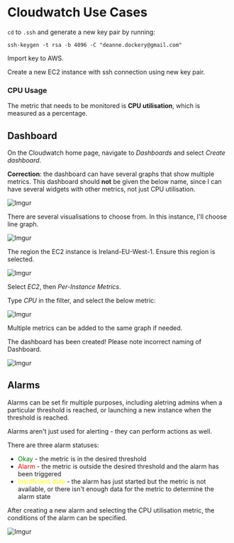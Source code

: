 # Cloudwatch Use Cases

`cd` to `.ssh` and generate a new key pair by running:

```
ssh-keygen -t rsa -b 4096 -C "deanne.dockery@gmail.com"
```

Import key to AWS.

Create a new EC2 instance with ssh connection using new key pair.



### CPU Usage

The metric that needs to be monitored is **CPU utilisation**, which is measured as a percentage.

## Dashboard

On the Cloudwatch home page, navigate to *Dashboards* and select *Create dashboard*.

**Correction**: the dashboard can have several graphs that show multiple metrics. This dashboard should **not** be given the below name, since I can have several widgets with other metrics, not just CPU utilisation.

![Imgur](https://i.imgur.com/DqMzAqw.png)

There are several visualisations to choose from. In this instance, I'll choose line graph.

![Imgur](https://i.imgur.com/gWc6gPz.png)

The region the EC2 instance is Ireland-EU-West-1. Ensure this region is selected. 

![Imgur](https://i.imgur.com/k0zpnWX.png)

Select *EC2*, then *Per-Instance Metrics*.

Type *CPU* in the filter, and select the below metric:

![Imgur](https://i.imgur.com/0WKLi61.png)

Multiple metrics can be added to the same graph if needed. 

The dashboard has been created! Please note incorrect naming of Dashboard.

![Imgur](https://i.imgur.com/qhYHOKw.png)


## Alarms

Alarms can be set fir multiple purposes, including aletring admins when a particular threshold is reached, or launching a new instance when the threshold is reached.

Alarms aren't just used for alerting - they can perform actions as well.

There are three alarm statuses:
- <span style='color: green;'>Okay</span> - the metric is in the desired threshold
- <span style='color: red;'>Alarm</span> - the metric is outside the desired threshold and the alarm has been triggered
- <span style='color: yellow;'>Insufficient data</span> - the alarm has just started but the metric is not available, or there isn't enough data for the metric to determine the alarm state


After creating a new alarm and selecting the CPU utilisation metric, the conditions of the alarm can be specified.

![Imgur](https://i.imgur.com/ynYwvdk.png)